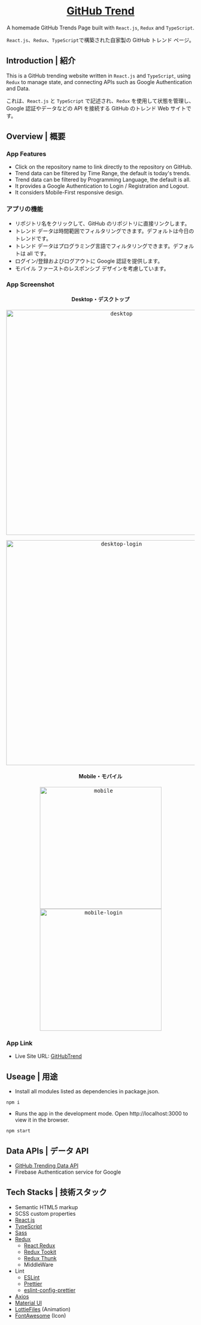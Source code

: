 <h1 align="center"><a href="https://anilahsu.github.io/GitHubTrend/"> GitHub Trend</a></h1>
  <p align="center">A homemade GitHub Trends Page built with <code>React.js</code>, <code>Redux</code> and <code>TypeScript</code>.</p>
  <p align="center"><code>React.js</code>、<code>Redux</code>、<code>TypeScript</code>で構築された自家製の GitHub トレンド ページ。</code></p>


## Introduction | 紹介

  <p>
  This is a GitHub trending website written in <code>React.js</code> and <code>TypeScript</code>, using <code>Redux</code> to manage state, and connecting APIs such as Google Authentication and Data.
  </p>
  <p>
  これは、<code>React.js</code> と <code>TypeScript</code> で記述され、<code>Redux</code> を使用して状態を管理し、Google 認証やデータなどの API を接続する GitHub のトレンド Web サイトです。
  </p>

## Overview | 概要

### App Features

  <ul>
    <li>Click on the repository name to link directly to the repository on GitHub.</li>
    <li>Trend data can be filtered by Time Range, the default is today's trends.</li>
    <li>Trend data can be filtered by Programming Language, the default is all.</li>
    <li>It provides a Google Authentication to Login / Registration and Logout.</li>
    <li>It considers Mobile-First responsive design.</li>
  </ul>
  
### アプリの機能
  <ul>
     <li>リポジトリ名をクリックして、GitHub のリポジトリに直接リンクします。</li>
     <li>トレンド データは時間範囲でフィルタリングできます。デフォルトは今日のトレンドです。</li>
     <li>トレンド データはプログラミング言語でフィルタリングできます。デフォルトは all です。</li>
     <li>ログイン/登録およびログアウトに Google 認証を提供します。</li>
     <li>モバイル ファーストのレスポンシブ デザインを考慮しています。</li>
   </ul>
  
### App Screenshot
<h4 align="center">Desktop・デスクトップ</h4>
<p align="center" width="100%">
  <kbd>
     <img width="600" alt="desktop" src="https://user-images.githubusercontent.com/50144690/212465242-ab6434e4-3624-42b8-a996-ae566e5485d3.png">
  <kbd>
</p>  
<p align="center" width="100%">
  <kbd>
     <img width="600" alt="desktop-login" src="https://user-images.githubusercontent.com/50144690/212465243-5e1d869a-41f2-46d8-b9c0-45dc3c5befd5.png">
  <kbd>
</p>
    
<h4 align="center">Mobile・モバイル</h4>
<p align="center" width="100%">
  <kbd>
     <img width="325" alt="mobile" src="https://user-images.githubusercontent.com/50144690/212465261-47becb9f-4998-43e6-9d5b-37bb0e6dde36.png">
    <img width="325" alt="mobile-login" src="https://user-images.githubusercontent.com/50144690/212465266-7dbdf00f-d484-4a17-96a8-ec3acf9f1f81.png">
  <kbd>
</p>




### App Link
- Live Site URL: [GitHubTrend](https://anilahsu.github.io/GitHubTrend/)

## Useage | 用途

- Install all modules listed as dependencies in package.json.
```shell
npm i
```` 

- Runs the app in the development mode. Open http://localhost:3000 to view it in the browser.
```shell
npm start
```` 

## Data APIs | データ API

 <ul>
   <li>
    <a href="https://github.com/yaoandy107/github-trending-api">GitHub Trending Data API</a> 
   </li>
   <li>
    Firebase  Authentication service for Google
   </li>
  </ul>

## Tech Stacks | 技術スタック

- Semantic HTML5 markup
- SCSS custom properties
- [React.js](https://github.com/facebook/create-react-app)
- [TypeScript](https://github.com/microsoft/TypeScript)
- [Sass](https://github.com/sass/sass)
- [Redux](https://github.com/reduxjs/redux)
  - [React Redux](https://github.com/reduxjs/react-redux)
  - [Redux Tookit](https://github.com/reduxjs/redux-thunk)
  - [Redux Thunk](https://github.com/reduxjs/redux-toolkit)
  - MiddleWare
- Lint
  - [ESLint](https://github.com/eslint/eslint)
  - [Prettier](https://github.com/prettier/prettier)
  - [eslint-config-prettier](https://github.com/prettier/eslint-config-prettier)
- [Axios](https://github.com/axios/axios) 
- [Material UI](https://github.com/mui/material-ui)
- [LottieFiles](https://github.com/LottieFiles/lottie-player) (Animation)
- [FontAwesome](https://github.com/FortAwesome/Font-Awesome) (Icon)





